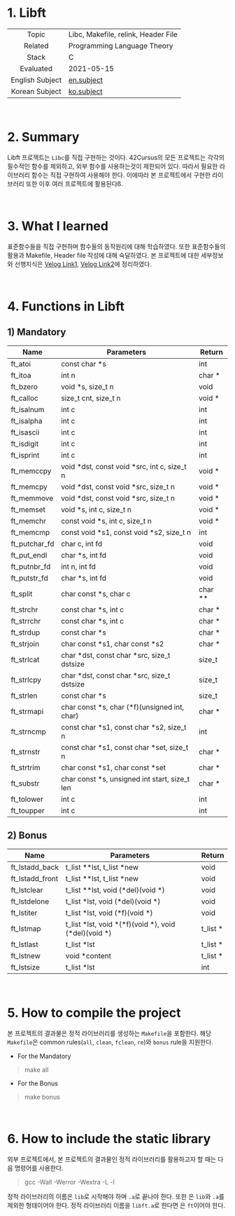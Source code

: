 # 1. Libft

|  |  |
| :-: | - |
| Topic | Libc, Makefile, relink, Header File |
| Related | Programming Language Theory |
| Stack | C |
| Evaluated | 2021-05-15 |
| English Subject | [en.subject](https://github.com/24siefil/42SEOUL-42cursus/blob/main/00-Libft/subject.pdf) |
| Korean Subject | [ko.subject](https://github.com/24siefil/42SEOUL-42cursus/blob/main/00-Libft/libft.ko.md) |

<br/>

# 2. Summary

Libft 프로젝트는 `Libc`를 직접 구현하는 것이다. 42Cursus의 모든 프로젝트는 각각의 필수적인 함수를 제외하고, 외부 함수를 사용하는것이 제한되어 있다. 따라서 필요한 라이브러리 함수는 직접 구현하여 사용해야 한다. 이에따라 본 프로젝트에서 구현한 라이브러리 또한 이후 여러 프로젝트에 활용된다ß.

<br/>

# 3. What I learned

표준함수들을 직접 구현하며 함수들의 동작원리에 대해 학습하였다. 또한 표준함수들의 활용과 Makefile, Header file 작성에 대해 숙달하였다. 본 프로젝트에 대한 세부정보와 선행지식은 [Velog Link1](https://velog.io/@24siefil/Libft-Libc), [Velog Link2](https://velog.io/@24siefil/Libft-Makefile-Header-File)에 정리하였다.

<br/>

# 4. Functions in Libft

## 1) Mandatory

| Name | Parameters| Return |
| - | - | - |
| ft_atoi | const char *s| int |
| ft_itoa | int n | char * |
| ft_bzero | void *s, size_t n | void |
| ft_calloc | size_t cnt, size_t n | void *|
| ft_isalnum | int c | int |
| ft_isalpha | int c | int |
| ft_isascii | int c | int |
| ft_isdigit | int c | int |
| ft_isprint | int c | int |
| ft_memccpy | void *dst, const void *src, int c, size_t n | void * |
| ft_memcpy | void *dst, const void *src, size_t n | void * |
| ft_memmove | void *dst, const void *src, size_t n | void * |
| ft_memset | void *s, int c, size_t n | void * |
| ft_memchr | const void *s, int c, size_t n | void * |
| ft_memcmp | const void *s1, const void *s2, size_t n | int |
| ft_putchar_fd | char c, int fd | void |
| ft_put_endl | char *s, int fd | void |
| ft_putnbr_fd | int n, int fd | void |
| ft_putstr_fd | char *s, int fd | void |
| ft_split | char const *s, char c | char ** |
| ft_strchr | const char *s, int c | char * |
| ft_strrchr | const char *s, int c | char * |
| ft_strdup | const char *s | char * |
| ft_strjoin | char const *s1, char const *s2 | char * |
| ft_strlcat |  char *dst, const char *src, size_t dstsize | size_t |
| ft_strlcpy | char *dst, const  char *src, size_t dstsize | size_t |
| ft_strlen | const char *s | size_t |
| ft_strmapi | char const *s, char (*f)(unsigned int, char) | char * |
| ft_strncmp | const char *s1, const char *s2, size_t n | int |
| ft_strnstr | const char *s1, const char *set, size_t n | char * |
| ft_strtrim | char const *s1, char const *set | char * |
| ft_substr | char const *s, unsigned int start, size_t len | char * |
| ft_tolower | int c | int |
| ft_toupper | int c | int |

## 2) Bonus

| Name | Parameters | Return |
| - | - | - |
| ft_lstadd_back | t_list **lst, t_list *new | void |
| ft_lstadd_front | t_list **lst, t_list *new | void |
| ft_lstclear | t_list **lst, void (*del)(void *) | void |
| ft_lstdelone | t_list *lst, void (*del)(void *) | void |
| ft_lstiter | t_list *lst, void  (*f)(void *) | void |
| ft_lstmap | t_list *lst, void *(*f)(void *), void (*del)(void *) | t_list * |
| ft_lstlast | t_list *lst| t_list * |
| ft_lstnew | void *content | t_list * |
| ft_lstsize | t_list *lst | int |

<br/>

# 5. How to compile the project

본 프로젝트의 결과물은 정적 라이브러리를 생성하는 `Makefile`을 포함한다. 해당 `Makefile`은 common rules(`all`, `clean`, `fclean`, `re`)와 `bonus` rule을 지원한다.
* For the Mandatory
> make all
* For the Bonus
> make bonus

<br/>

# 6. How to include the static library

외부 프로젝트에서, 본 프로젝트의 결과물인 정적 라이브러리를 활용하고자 할 때는 다음 명령어를 사용한다.

> gcc -Wall -Werror -Wextra -L <directory-name> -l <library-name>

정적 라이브러리의 이름은  `lib`로 시작해야 하며  `.a`로 끝나야 한다. 또한 <library-name>은  `lib`와  `.a`를 제외한 형태이어야 한다. 정적 라이브러리 이름을  `libft.a`로 한다면 <library-name>은  `ft`이어야 한다.
